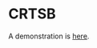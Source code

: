 # CRTSB

A demonstration is [here](https://htmlpreview.github.io/?https://github.com/mcavallaro/CH925/blob/master/html/fitLorenz.html 'fit ODEs').
